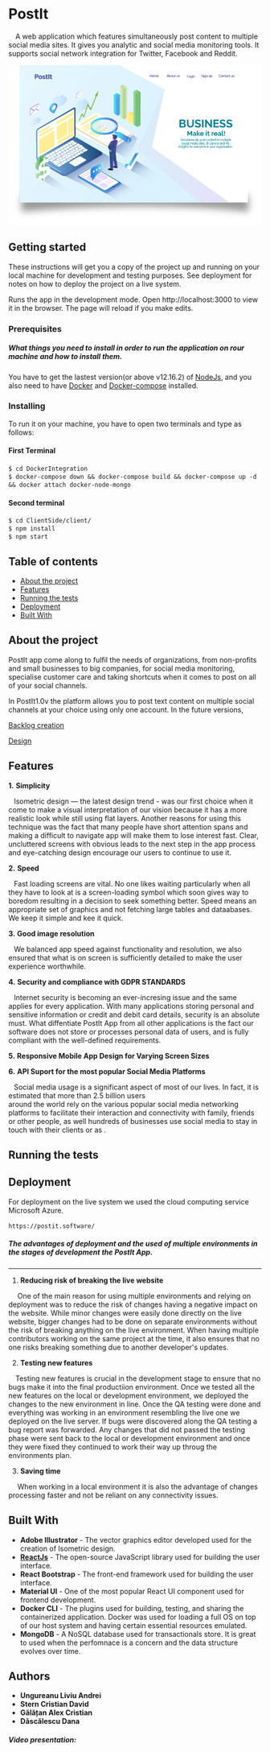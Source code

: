 # PostIt 

&emsp;A web application which features simultaneously post content to multiple social media sites. It gives you analytic and social media monitoring tools. It supports social network integration for Twitter, Facebook and Reddit.

![First page application](https://github.com/danadascalescu00/PostIt/blob/master/Design/Asset%201.png)

## Getting started
These instructions will get you a copy of the project up and running on your local machine for development and testing purposes. See deployment for notes on how to deploy the project on a live system.

Runs the app in the development mode.
Open http://localhost:3000 to view it in the browser.
The page will reload if you make edits.

### Prerequisites

##### What things you need to install in order to run the application on rour machine and how to install them.

You have to get the lastest version(or above v12.16.2) of [NodeJs](https://www.npmjs.com/get-npm), and you also need to have [Docker](https://hub.docker.com/search?q=&type=edition&offering=community&sort=updated_at&order=desc) and [Docker-compose](https://docs.docker.com/compose/install/) installed.

### Installing

To run it on your machine, you have to open two terminals and type as follows:

#### First Terminal
```
$ cd DockerIntegration
$ docker-compose down && docker-compose build && docker-compose up -d && docker attach docker-node-mongo
```

#### Second terminal

```
$ cd ClientSide/client/
$ npm install
$ npm start
```

## Table of contents
* [About the project](#about-the-project)
* [Features](#features)
* [Running the tests](#running-the-tests)
* [Deployment](#deployment)
* [Built With](#built-with)

## About the project

PostIt app come along to fulfil the needs of organizations, from non-profits and small businesses to big companies, for social media 
monitoring, specialise customer care and taking shortcuts when it comes to post on all of your social channels.

In PostIt1.0v the platform allows you to post text content on multiple social channels at your choice using only one account. In the future versions, 

[Backlog creation](https://github.com/danadascalescu00/PostIt/tree/master/Backlog)

[Design](https://github.com/danadascalescu00/PostIt/tree/master/Design)

## Features


 **1.** **Simplicity**
 
 &ensp; Isometric design — the latest design trend - was our first choice when it come to make a visual interpretation of our vision because it has a more realistic look while still using flat layers. Another reasons for using this technique was the fact that many people have short attention spans and making a difficult to navigate app will make them to lose interest fast. Clear, uncluttered screens with obvious leads to the next step in the app process and eye-catching design encourage our users to continue to use it.
 
 
 **2.** **Speed** 
 
 &ensp; Fast loading screens are vital. No one likes waiting particularly when all they have to look at is a screen-loading symbol which
 soon gives way to boredom resulting in a decision to seek something better. Speed means an appropriate set of graphics and not fetching
 large tables and dataabases. We keep it simple and kee it quick.
 
 
 **3.** **Good image resolution**
 
 &ensp; We balanced app speed against functionality and resolution, we also ensured that what is on screen is sufficiently detailed to make the user experience worthwhile.


 **4.** **Security and compliance with GDPR STANDARDS**
 
 &ensp; Internet security is becoming an ever-incresing issue and the same applies for every application. With many applications storing 
 personal and sensitive information or credit and debit card details, security is an absolute must. What diffentiate PostIt App from all 
 other applications is the fact our software does not store or processes personal data of users, and is fully compliant with the well-defined requirements.
 
 
 **5.** **Responsive Mobile App Design for Varying Screen Sizes**
 
 
 
 **6.** **API Suport for the most popular Social Media Platforms**
 
 &ensp; Social media usage is a significant aspect of most of our lives. In fact, it is estimated that more than 2.5 billion users   
 around the world rely on the various popular social media networking platforms to facilitate their interaction and connectivity with 
 family, friends or other people, as well hundreds of businesses use social media to stay in touch with their clients or as .


## Running the tests


## Deployment

For deployment on the live system we used the cloud computing service Microsoft Azure.

```
https://postit.software/
```

##### The advantages of deployment and the used of multiple environments in the stages of development the PostIt App.
___

1. **Reducing risk of breaking the live website**

&emsp; One of the main reason for using multiple environments and relying on deployment was to reduce the risk of changes having a negative impact on the website.
While minor changes were easily done directly on the live website, bigger changes had to be done on separate environments without the risk of breaking anything on the live environment. When having multiple contributors working on the same project at the time, it also ensures that no one risks breaking something due to another developer's updates.

2. **Testing new features**

&emsp;Testing new features is crucial in the development stage to ensure that no bugs make it into the final productiion environment. Once we tested all the new features on the local or development environment, we deployed the changes to the new environment in line. Once the  QA testing were done and everything was working in an environment resembling the live one we deployed on the live server. If bugs were discovered along the QA testing a bug report was forwarded. Any changes that did not passed the testing phase were sent back to the local or development environment and once they were fixed they continued to work their way up throug the environments plan.

3. **Saving time**

&emsp; When working in a local environment it is also the advantage of changes processing faster and not be reliant on any connectivity issues.


## Built With
* **Adobe Illustrator** - The vector graphics editor developed used for the creation of Isometric design.
* **[ReactJs](https://github.com/facebook/react)** - The open-source JavaScript library used for building the user interface.
* **React Bootstrap** - The front-end framework used for building the user interface.
* **Material UI** -  One of the most popular React UI component used for frontend development.
* **Docker CLI** - The plugins used for building, testing, and sharing the containerized application. Docker was used for loading a 
full OS on top of our host system and having certain essential resources emulated.
* **MongoDB** - A NoSQL database used for transactionals store. It is great to used when the perfomnace is a concern and the data  structure evolves over time.

## Authors

* **Ungureanu Liviu Andrei**
* **Stern Cristian David**
* **Gălățan Alex Cristian**
* **Dăscălescu Dana**

##### Video presentation: 

